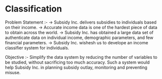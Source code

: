 # Classification
Problem Statement :- 
-> Subsidy Inc. delivers subsidies to individuals based on their income.
-> Accurate income data is one of the hardest piece of data to obtain across the world.
-> Subsidy Inc. has obtained a large data set of authenticate data on individual income, demographic parameters, and few financial parameters.
-> Subsidy Inc. wishesh us to develope an income classifier system for individuals.

Objective :- 
Simplify the data system by reducing the number of variables to be studied, without sacrificing too much accuracy. Such a system would help Subsidy Inc. in planning subsidy outlay, monitoring and preventing misuse.
